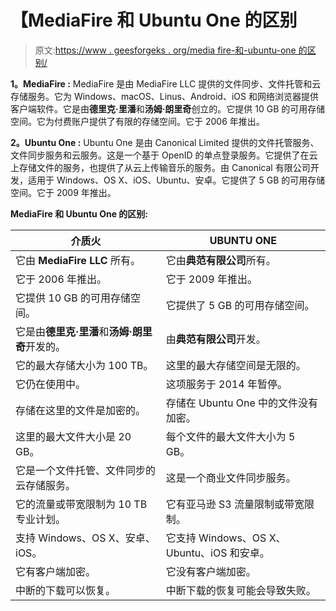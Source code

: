 # 【MediaFire 和 Ubuntu One 的区别

> 原文:[https://www . geesforgeks . org/media fire-和-ubuntu-one 的区别/](https://www.geeksforgeeks.org/difference-between-mediafire-and-ubuntu-one/)

**1。MediaFire :**
MediaFire 是由 MediaFire LLC 提供的文件同步、文件托管和云存储服务。它为 Windows、macOS、Linus、Android、iOS 和网络浏览器提供客户端软件。它是由**德里克·里潘**和**汤姆·朗里奇**创立的。它提供 10 GB 的可用存储空间。它为付费账户提供了有限的存储空间。它于 2006 年推出。

**2。Ubuntu One :**
Ubuntu One 是由 Canonical Limited 提供的文件托管服务、文件同步服务和云服务。这是一个基于 OpenID 的单点登录服务。它提供了在云上存储文件的服务，也提供了从云上传输音乐的服务。由 Canonical 有限公司开发，适用于 Windows、OS X、iOS、Ubuntu、安卓。它提供了 5 GB 的可用存储空间。它于 2009 年推出。

**MediaFire 和 Ubuntu One 的区别:**

<center>

| 介质火 | UBUNTU ONE |
| --- | --- |
| 它由 **MediaFire LLC** 所有。 | 它由**典范有限公司**所有。 |
| 它于 2006 年推出。 | 它于 2009 年推出。 |
| 它提供 10 GB 的可用存储空间。 | 它提供了 5 GB 的可用存储空间。 |
| 它是由**德里克·里潘**和**汤姆·朗里奇**开发的。 | 由**典范有限公司**开发。 |
| 它的最大存储大小为 100 TB。 | 这里的最大存储空间是无限的。 |
| 它仍在使用中。 | 这项服务于 2014 年暂停。 |
| 存储在这里的文件是加密的。 | 存储在 Ubuntu One 中的文件没有加密。 |
| 这里的最大文件大小是 20 GB。 | 每个文件的最大文件大小为 5 GB。 |
| 它是一个文件托管、文件同步的云存储服务。 | 这是一个商业文件同步服务。 |
| 它的流量或带宽限制为 10 TB 专业计划。 | 它有亚马逊 S3 流量限制或带宽限制。 |
| 支持 Windows、OS X、安卓、iOS。 | 它支持 Windows、OS X、Ubuntu、iOS 和安卓。 |
| 它有客户端加密。 | 它没有客户端加密。 |
| 中断的下载可以恢复。 | 中断下载的恢复可能会导致失败。 |

</center>